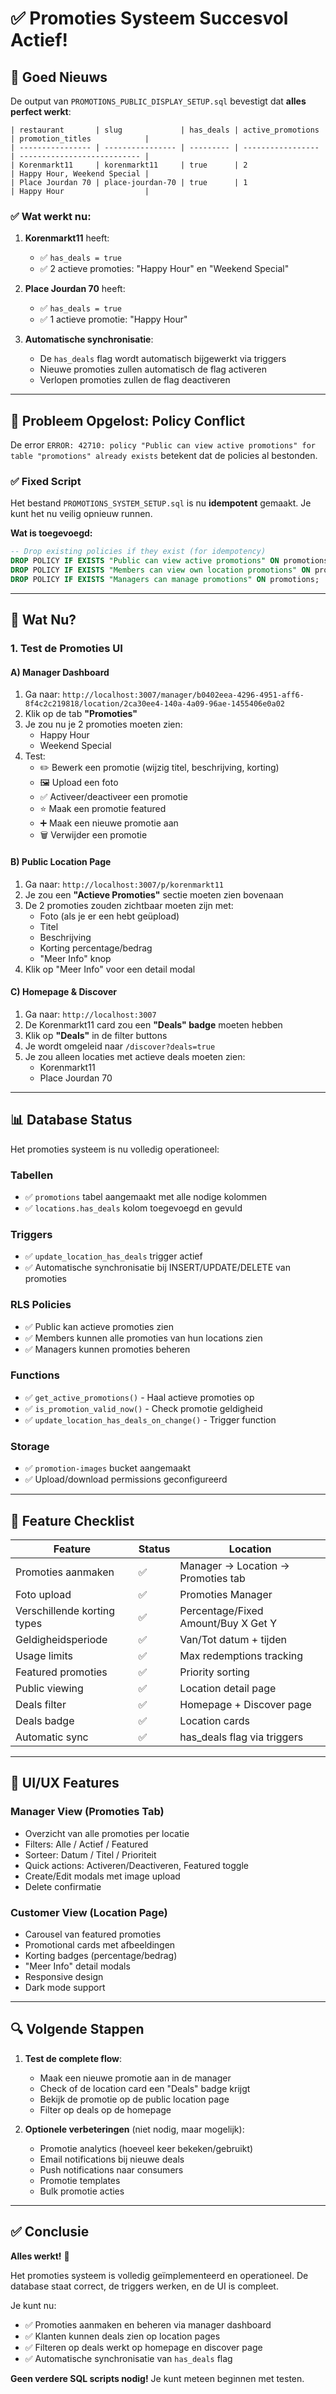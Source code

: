 # ✅ Promoties Systeem Succesvol Actief!

## 🎉 Goed Nieuws

De output van `PROMOTIONS_PUBLIC_DISPLAY_SETUP.sql` bevestigt dat **alles perfect werkt**:

```
| restaurant       | slug             | has_deals | active_promotions | promotion_titles            |
| ---------------- | ---------------- | --------- | ----------------- | --------------------------- |
| Korenmarkt11     | korenmarkt11     | true      | 2                 | Happy Hour, Weekend Special |
| Place Jourdan 70 | place-jourdan-70 | true      | 1                 | Happy Hour                  |
```

### ✅ Wat werkt nu:
1. **Korenmarkt11** heeft:
   - ✅ `has_deals = true`
   - ✅ 2 actieve promoties: "Happy Hour" en "Weekend Special"
   
2. **Place Jourdan 70** heeft:
   - ✅ `has_deals = true`  
   - ✅ 1 actieve promotie: "Happy Hour"

3. **Automatische synchronisatie**:
   - De `has_deals` flag wordt automatisch bijgewerkt via triggers
   - Nieuwe promoties zullen automatisch de flag activeren
   - Verlopen promoties zullen de flag deactiveren

---

## 🔧 Probleem Opgelost: Policy Conflict

De error `ERROR: 42710: policy "Public can view active promotions" for table "promotions" already exists` betekent dat de policies al bestonden.

### ✅ Fixed Script
Het bestand `PROMOTIONS_SYSTEM_SETUP.sql` is nu **idempotent** gemaakt. Je kunt het nu veilig opnieuw runnen.

**Wat is toegevoegd:**
```sql
-- Drop existing policies if they exist (for idempotency)
DROP POLICY IF EXISTS "Public can view active promotions" ON promotions;
DROP POLICY IF EXISTS "Members can view own location promotions" ON promotions;
DROP POLICY IF EXISTS "Managers can manage promotions" ON promotions;
```

---

## 🎯 Wat Nu?

### 1. Test de Promoties UI

#### A) Manager Dashboard
1. Ga naar: `http://localhost:3007/manager/b0402eea-4296-4951-aff6-8f4c2c219818/location/2ca30ee4-140a-4a09-96ae-1455406e0a02`
2. Klik op de tab **"Promoties"**
3. Je zou nu je 2 promoties moeten zien:
   - Happy Hour
   - Weekend Special
4. Test:
   - ✏️ Bewerk een promotie (wijzig titel, beschrijving, korting)
   - 🖼️ Upload een foto
   - ✅ Activeer/deactiveer een promotie
   - ⭐ Maak een promotie featured
   - ➕ Maak een nieuwe promotie aan
   - 🗑️ Verwijder een promotie

#### B) Public Location Page
1. Ga naar: `http://localhost:3007/p/korenmarkt11`
2. Je zou een **"Actieve Promoties"** sectie moeten zien bovenaan
3. De 2 promoties zouden zichtbaar moeten zijn met:
   - Foto (als je er een hebt geüpload)
   - Titel
   - Beschrijving
   - Korting percentage/bedrag
   - "Meer Info" knop
4. Klik op "Meer Info" voor een detail modal

#### C) Homepage & Discover
1. Ga naar: `http://localhost:3007`
2. De Korenmarkt11 card zou een **"Deals" badge** moeten hebben
3. Klik op **"Deals"** in de filter buttons
4. Je wordt omgeleid naar `/discover?deals=true`
5. Je zou alleen locaties met actieve deals moeten zien:
   - Korenmarkt11
   - Place Jourdan 70

---

## 📊 Database Status

Het promoties systeem is nu volledig operationeel:

### Tabellen
- ✅ `promotions` tabel aangemaakt met alle nodige kolommen
- ✅ `locations.has_deals` kolom toegevoegd en gevuld

### Triggers
- ✅ `update_location_has_deals` trigger actief
- ✅ Automatische synchronisatie bij INSERT/UPDATE/DELETE van promoties

### RLS Policies
- ✅ Public kan actieve promoties zien
- ✅ Members kunnen alle promoties van hun locations zien
- ✅ Managers kunnen promoties beheren

### Functions
- ✅ `get_active_promotions()` - Haal actieve promoties op
- ✅ `is_promotion_valid_now()` - Check promotie geldigheid
- ✅ `update_location_has_deals_on_change()` - Trigger function

### Storage
- ✅ `promotion-images` bucket aangemaakt
- ✅ Upload/download permissions geconfigureerd

---

## 🚀 Feature Checklist

| Feature | Status | Location |
|---------|--------|----------|
| Promoties aanmaken | ✅ | Manager → Location → Promoties tab |
| Foto upload | ✅ | Promoties Manager |
| Verschillende korting types | ✅ | Percentage/Fixed Amount/Buy X Get Y |
| Geldigheidsperiode | ✅ | Van/Tot datum + tijden |
| Usage limits | ✅ | Max redemptions tracking |
| Featured promoties | ✅ | Priority sorting |
| Public viewing | ✅ | Location detail page |
| Deals filter | ✅ | Homepage + Discover page |
| Deals badge | ✅ | Location cards |
| Automatic sync | ✅ | has_deals flag via triggers |

---

## 🎨 UI/UX Features

### Manager View (Promoties Tab)
- Overzicht van alle promoties per locatie
- Filters: Alle / Actief / Featured
- Sorteer: Datum / Titel / Prioriteit
- Quick actions: Activeren/Deactiveren, Featured toggle
- Create/Edit modals met image upload
- Delete confirmatie

### Customer View (Location Page)
- Carousel van featured promoties
- Promotional cards met afbeeldingen
- Korting badges (percentage/bedrag)
- "Meer Info" detail modals
- Responsive design
- Dark mode support

---

## 🔍 Volgende Stappen

1. **Test de complete flow**:
   - Maak een nieuwe promotie aan in de manager
   - Check of de location card een "Deals" badge krijgt
   - Bekijk de promotie op de public location page
   - Filter op deals op de homepage

2. **Optionele verbeteringen** (niet nodig, maar mogelijk):
   - Promotie analytics (hoeveel keer bekeken/gebruikt)
   - Email notifications bij nieuwe deals
   - Push notifications naar consumers
   - Promotie templates
   - Bulk promotie acties

---

## ✅ Conclusie

**Alles werkt!** 🎉

Het promoties systeem is volledig geïmplementeerd en operationeel. De database staat correct, de triggers werken, en de UI is compleet.

Je kunt nu:
- ✅ Promoties aanmaken en beheren via manager dashboard
- ✅ Klanten kunnen deals zien op location pages
- ✅ Filteren op deals werkt op homepage en discover page
- ✅ Automatische synchronisatie van `has_deals` flag

**Geen verdere SQL scripts nodig!** Je kunt meteen beginnen met testen.

